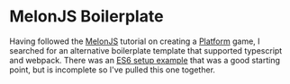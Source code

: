 # MelonJS Boilerplate

Having followed the [MelonJS](https://melonjs.org) tutorial on creating a 
[Platform](http://melonjs.github.io/tutorial-platformer/) game, I searched for an alternative
boilerplate template that supported typescript and webpack. There was an 
[ES6 setup example](https://gist.github.com/rvanzon/ccfb86c2fff3e31899fb) that was a good
starting point, but is incomplete so I've pulled this one together. 

